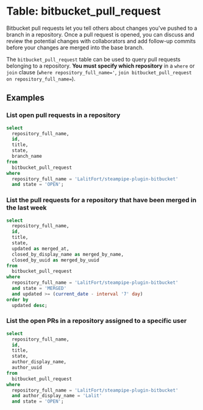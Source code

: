 # Table: bitbucket_pull_request

Bitbucket pull requests let you tell others about changes you've pushed to a branch in a repository. Once a pull request is opened, you can discuss and review the potential changes with collaborators and add follow-up commits before your changes are merged into the base branch.

The `bitbucket_pull_request` table can be used to query pull requests belonging to a repository. **You must specify which repository** in a `where` or `join` clause (`where repository_full_name='`, `join bitbucket_pull_request on repository_full_name=`).

## Examples

### List open pull requests in a repository

```sql
select
  repository_full_name,
  id,
  title,
  state,
  branch_name
from
  bitbucket_pull_request
where
  repository_full_name = 'LalitFort/steampipe-plugin-bitbucket'
  and state = 'OPEN';
```

### List the pull requests for a repository that have been merged in the last week

```sql
select
  repository_full_name,
  id,
  title,
  state,
  updated as merged_at,
  closed_by_display_name as merged_by_name,
  closed_by_uuid as merged_by_uuid
from
  bitbucket_pull_request
where
  repository_full_name = 'LalitFort/steampipe-plugin-bitbucket'
  and state = 'MERGED'
  and updated >= (current_date - interval '7' day)
order by
  updated desc;
```

### List the open PRs in a repository assigned to a specific user

```sql
select
  repository_full_name,
  id,
  title,
  state,
  author_display_name,
  author_uuid
from
  bitbucket_pull_request
where
  repository_full_name = 'LalitFort/steampipe-plugin-bitbucket'
  and author_display_name = 'Lalit'
  and state = 'OPEN';
```

